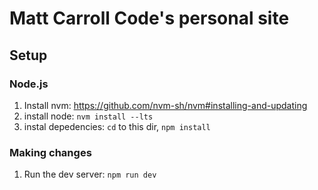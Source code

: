 # Matt Carroll Code's personal site

## Setup

### Node.js
1. Install nvm: https://github.com/nvm-sh/nvm#installing-and-updating
1. install node: `nvm install --lts`
1. instal depedencies: `cd` to this dir, `npm install`

### Making changes
1. Run the dev server: `npm run dev`
